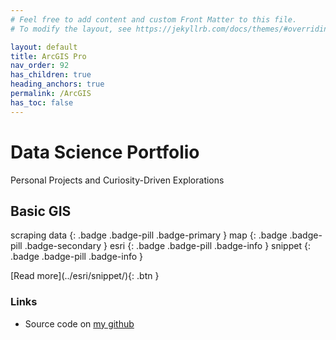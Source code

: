 ```yaml
---
# Feel free to add content and custom Front Matter to this file.
# To modify the layout, see https://jekyllrb.com/docs/themes/#overriding-theme-defaults

layout: default
title: ArcGIS Pro
nav_order: 92
has_children: true
heading_anchors: true
permalink: /ArcGIS
has_toc: false
---
```


# Data Science Portfolio
Personal Projects and Curiosity-Driven Explorations
<br>

## Basic GIS
scraping data
{: .badge .badge-pill .badge-primary }
map
{: .badge .badge-pill .badge-secondary }
esri
{: .badge .badge-pill .badge-info }
snippet
{: .badge .badge-pill .badge-info }

<span class="fs-3">
[Read more](../esri/snippet/){: .btn }
</span>

### Links
- Source code on [my github](https://github.com/imanursar/)